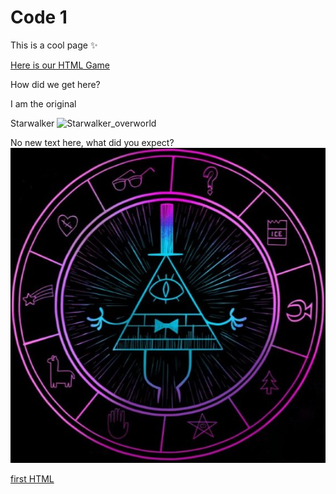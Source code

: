 # Code 1
This is a cool page :sparkles:

[Here is our HTML Game](Kris_search_for_moss.html)

How did we get here?



I am the                 original

 Starwalker
![Starwalker_overworld](https://github.com/user-attachments/assets/4f637323-f2da-47ee-b5aa-6daf8a31fa90)

No new text here, what did you expect?
![Bill](/images/Bill%20Cipher%20by%20PixelatedBrayden%20(lockscreen);%20Simple%20Layout%20Lockscreen%20by%20Akai-2a97.jpg)

[first HTML](New.html)

